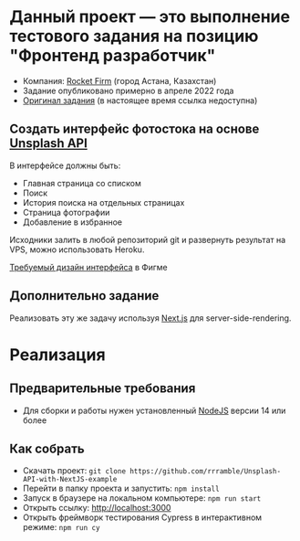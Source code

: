 # Данный проект — это выполнение тестового задания на позицию "Фронтенд разработчик"
- Компания: [Rocket Firm](https://rocketfirm.com/) (город Астана, Казахстан)
- Задание опубликовано примерно в апреле 2022 года
- [Оригинал задания](https://rocketfirm.com/ru/job/+frontend-dev-nur-sultan/) (в настоящее время ссылка недоступна)

## Создать интерфейс фотостока на основе [Unsplash API](https://unsplash.com/developers)
В интерфейсе должны быть:
- Главная страница со списком
- Поиск
- История поиска на отдельных страницах
- Страница фотографии
- Добавление в избранное

Исходники залить в любой репозиторий git и развернуть результат на
VPS, можно использовать Heroku.

[Требуемый дизайн интерфейса](https://www.figma.com/file/VHHUfQm7sQsziibED8EAa5/Rocket-frontend-test?node-id=151%3A123)
в Фигме

## Дополнительно задание
Реализовать эту же задачу используя [Next.js](https://nextjs.org) для server-side-rendering.

# Реализация
## Предварительные требования
- Для сборки и работы нужен установленный [NodeJS](https://nodejs.org)
версии 14 или более

## Как собрать
- Скачать проект: ```git clone https://github.com/rrramble/Unsplash-API-with-NextJS-example```
- Перейти в папку проекта и запустить: ```npm install```
- Запуск в браузере на локальном компьютере: ```npm run start```
- Открыть ссылку: [http://localhost:3000](http://localhost:3000)
- Открыть фреймворк тестирования Cypress в интерактивном режиме:
```npm run cy```

